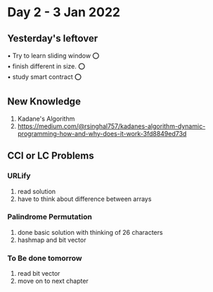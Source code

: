 # Day 2 - 3 Jan 2022

## Yesterday's leftover
• Try to learn sliding window ⭕  
• finish different in size. ⭕  
• study smart contract ⭕  

## New Knowledge
1. Kadane's Algorithm  
2. https://medium.com/@rsinghal757/kadanes-algorithm-dynamic-programming-how-and-why-does-it-work-3fd8849ed73d

## CCI or LC Problems
### URLify
   1. read solution  
   2. have to think about difference between arrays  
### Palindrome Permutation
   1. done basic solution with thinking of 26 characters  
   2. hashmap and bit vector  

### To Be done tomorrow
1. read bit vector
2. move on to next chapter
